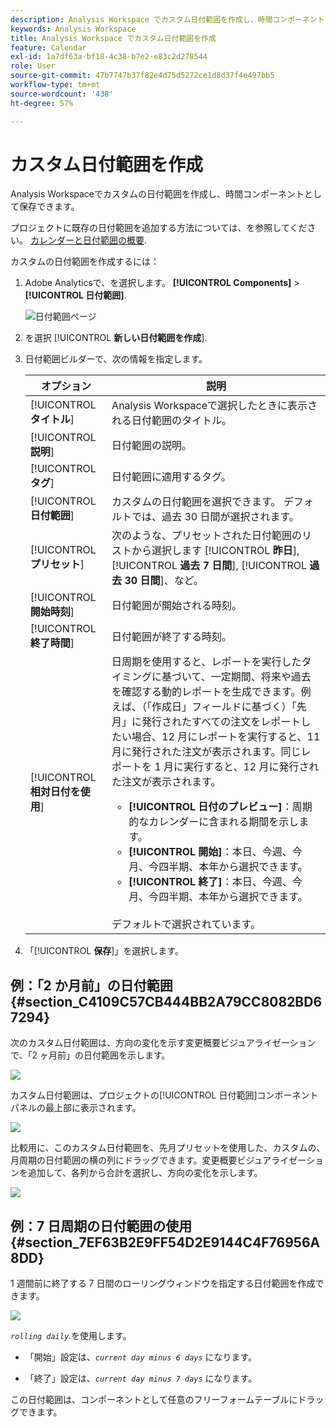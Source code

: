 ```yaml
---
description: Analysis Workspace でカスタム日付範囲を作成し、時間コンポーネントとして保存します。
keywords: Analysis Workspace
title: Analysis Workspace でカスタム日付範囲を作成
feature: Calendar
exl-id: 1a7df63a-bf18-4c38-b7e2-e83c2d278544
role: User
source-git-commit: 47b7747b37f82e4d75d5272ce1d8d37f4e497bb5
workflow-type: tm+mt
source-wordcount: '438'
ht-degree: 57%

---
```


# カスタム日付範囲を作成

Analysis Workspaceでカスタムの日付範囲を作成し、時間コンポーネントとして保存できます。

プロジェクトに既存の日付範囲を追加する方法については、を参照してください。 [カレンダーと日付範囲の概要](/help/components/date-ranges/calendar.md).

カスタムの日付範囲を作成するには：

1. Adobe Analyticsで、を選択します。 **[!UICONTROL Components]** > **[!UICONTROL 日付範囲]**.

   ![日付範囲ページ](assets/date-ranges.png)

1. を選択 [!UICONTROL **新しい日付範囲を作成**].

1. 日付範囲ビルダーで、次の情報を指定します。

   | オプション | 説明 |
   |---------|----------|
   | [!UICONTROL **タイトル**] | Analysis Workspaceで選択したときに表示される日付範囲のタイトル。 |
   | [!UICONTROL **説明**] | 日付範囲の説明。 |
   | [!UICONTROL **タグ**] | 日付範囲に適用するタグ。 |
   | [!UICONTROL **日付範囲**] | カスタムの日付範囲を選択できます。 デフォルトでは、過去 30 日間が選択されます。 |
   | [!UICONTROL **プリセット**] | 次のような、プリセットされた日付範囲のリストから選択します [!UICONTROL **昨日**], [!UICONTROL **過去 7 日間**], [!UICONTROL **過去 30 日間**]、など。 |
   | [!UICONTROL **開始時刻**] | 日付範囲が開始される時刻。 |
   | [!UICONTROL **終了時間**] | 日付範囲が終了する時刻。 |
   | [!UICONTROL **相対日付を使用**] | 日周期を使用すると、レポートを実行したタイミングに基づいて、一定期間、将来や過去を確認する動的レポートを生成できます。例えば、（「作成日」フィールドに基づく）「先月」に発行されたすべての注文をレポートしたい場合、12 月にレポートを実行すると、11 月に発行された注文が表示されます。同じレポートを 1 月に実行すると、12 月に発行された注文が表示されます。<ul><li>**[!UICONTROL 日付のプレビュー]**：周期的なカレンダーに含まれる期間を示します。</li><li>**[!UICONTROL 開始]**：本日、今週、今月、今四半期、本年から選択できます。</li><li>**[!UICONTROL 終了]**：本日、今週、今月、今四半期、本年から選択できます。</li></ul><br>デフォルトで選択されています。 |

1. 「[!UICONTROL **保存**]」を選択します。

## 例：「2 か月前」の日付範囲 {#section_C4109C57CB444BB2A79CC8082BD67294}

次のカスタム日付範囲は、方向の変化を示す変更概要ビジュアライゼーションで、「2 ヶ月前」の日付範囲を示します。

![](assets/date-range-two-months-ago.png)

カスタム日付範囲は、プロジェクトの[!UICONTROL 日付範囲]コンポーネントパネルの最上部に表示されます。

![](assets/date-range-panel-two-months-ago.png)

比較用に、このカスタム日付範囲を、先月プリセットを使用した、カスタムの、月周期の日付範囲の横の列にドラッグできます。変更概要ビジュアライゼーションを追加して、各列から合計を選択し、方向の変化を示します。

![](assets/date-range-two-months-table.png)

## 例：7 日周期の日付範囲の使用 {#section_7EF63B2E9FF54D2E9144C4F76956A8DD}

1 週間前に終了する 7 日間のローリングウィンドウを指定する日付範囲を作成できます。

![](assets/create_date_range.png)

*`rolling daily`*.を使用します。

* 「開始」設定は、*`current day minus 6 days`* になります。

* 「終了」設定は、*`current day minus 7 days`* になります。

この日付範囲は、コンポーネントとして任意のフリーフォームテーブルにドラッグできます。
